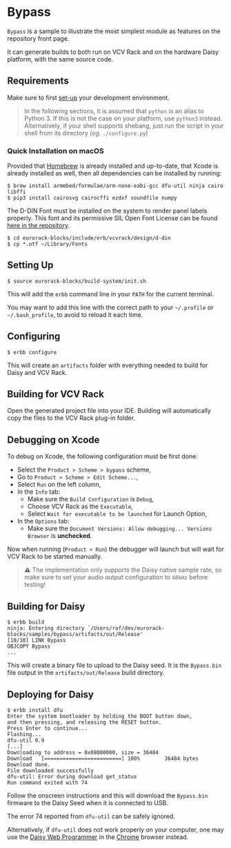 # Bypass

`Bypass` is a sample to illustrate the most simplest module as features on the repository front page.

It can generate builds to both run on VCV Rack and on the hardware Daisy platform, with the
same source code.


## Requirements

Make sure to first [set-up](https://github.com/ohmtech-rdi/eurorack-blocks/tree/main#setting-up)
your development environment.

> In the following sections, it is assumed that `python` is an alias to Python 3. If this is not the
> case on your platform, use `python3` instead. Alternatively, if your shell supports shebang,
> just run the script in your shell from its directory (_eg._ `./configure.py`)

### Quick Installation on macOS

Provided that [Homebrew](https://brew.sh) is already installed and up-to-date,
that Xcode is already installed as well,
then all dependencies can be installed by running:

```console
$ brew install armmbed/formulae/arm-none-eabi-gcc dfu-util ninja cairo libffi
$ pip3 install cairosvg cairocffi ezdxf soundfile numpy
```

The D-DIN Font must be installed on the system to render panel labels properly.
This font and its permissive SIL Open Font License
can be found [here in the repository](../../include/erb/vcvrack/design/d-din).

```console
$ cd eurorack-blocks/include/erb/vcvrack/design/d-din
$ cp *.otf ~/Library/Fonts
```


## Setting Up

```console
$ source eurorack-blocks/build-system/init.sh
```

This will add the `erbb` command line in your `PATH` for the current terminal.

You may want to add this line with the correct path to your `~/.profile` or `~/.bash_profile`,
to avoid to reload it each time.


## Configuring

```console
$ erbb configure
```

This will create an `artifacts` folder with everything needed to build for Daisy and VCV Rack.


## Building for VCV Rack

Open the generated project file into your IDE. Building will automatically copy the files to
the VCV Rack plug-in folder.


## Debugging on Xcode

To debug on Xcode, the following configuration must be first done:
- Select the `Product > Scheme > bypass` scheme,
- Go to `Product > Scheme > Edit Scheme...`,
- Select `Run` on the left column,
- In the `Info` tab:
   - Make sure the `Build Configuration` is `Debug`,
   - Choose VCV Rack as the `Executable`,
   - Select `Wait for executable to be launched` for Launch Option,
- In the `Options` tab:
   - Make sure the `Document Versions: Allow debugging... Versions Browser` is **unchecked**.

Now when running (`Product > Run`) the debugger will launch but will wait for VCV Rack to be
started manually.

> ⚠️ The implementation only supports the Daisy native sample rate, so make sure to set your audio
> output configuration to `48kHz` before testing!


## Building for Daisy

```console
$ erbb build
ninja: Entering directory `/Users/raf/dev/eurorack-blocks/samples/bypass/artifacts/out/Release'
[10/10] LINK Bypass
OBJCOPY Bypass
...
```

This will create a binary file to upload to the Daisy seed. It is the `Bypass.bin` file
output in the `artifacts/out/Release` build directory.


## Deploying for Daisy

```console
$ erbb install dfu
Enter the system bootloader by holding the BOOT button down,
and then pressing, and releasing the RESET button.
Press Enter to continue...
Flashing...
dfu-util 0.9
[...]
Downloading to address = 0x08000000, size = 36484
Download   [=========================] 100%        36484 bytes
Download done.
File downloaded successfully
dfu-util: Error during download get_status
Run command exited with 74
```

Follow the onscreen instructions and this will download the `Bypass.bin` firmware to the
Daisy Seed when it is connected to USB.

The error 74 reported from `dfu-util` can be safely ignored.

Alternatively, if `dfu-util` does not work properly on your computer,
one may use the [Daisy Web Programmer](https://electro-smith.github.io/Programmer/)
in the [Chrome](https://support.google.com/chrome/answer/95346) browser instead.
